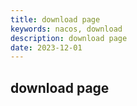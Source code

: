 ```yaml
---
title: download page
keywords: nacos, download
description: download page
date: 2023-12-01
---
```


## download page